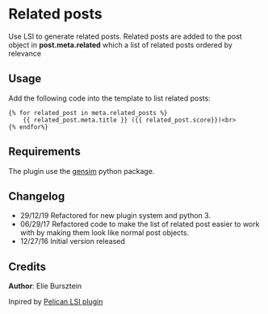 # Related posts

Use LSI to generate related posts. Related posts are added to the post object in **post.meta.related** which a list of related posts ordered by relevance

## Usage

Add the following code into the template to list related posts:

```jinja2
{% for related_post in meta.related_posts %}
    {{ related_post.meta.title }} ({{ related_post.score}})<br>
{% endfor%}
```

## Requirements

The plugin use the [gensim](https://radimrehurek.com/gensim/) python package.

## Changelog

- 29/12/19 Refactored for new plugin system and python 3.
- 06/29/17 Refactored code to make the list of related post easier to work with by making them look like normal post objects.
- 12/27/16 Initial version released

## Credits

**Author**: Elie Bursztein

Inpired by [Pelican LSI plugin](http://www.datasciencebytes.com/bytes/2014/11/20/using-topic-modeling-to-find-related-blog-posts/)